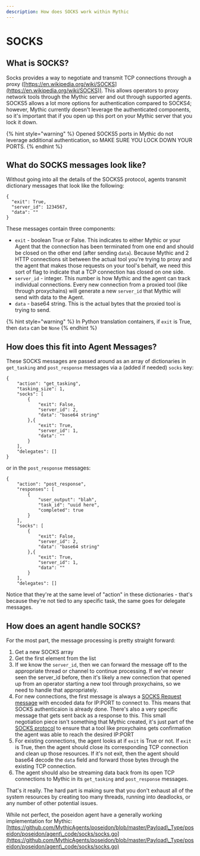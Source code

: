 ```yaml
---
description: How does SOCKS work within Mythic
---
```


# SOCKS

## What is SOCKS?

Socks provides a way to negotiate and transmit TCP connections through a proxy ([https://en.wikipedia.org/wiki/SOCKS](https://en.wikipedia.org/wiki/SOCKS)). This allows operators to proxy network tools through the Mythic server and out through supported agents. SOCKS5 allows a lot more options for authentication compared to SOCKS4; however, Mythic currently doesn't leverage the authenticated components, so it's important that if you open up this port on your Mythic server that you lock it down.

{% hint style="warning" %}
Opened SOCKS5 ports in Mythic do not leverage additional authentication, so MAKE SURE YOU LOCK DOWN YOUR PORTS.
{% endhint %}

## What do SOCKS messages look like?

Without going into all the details of the SOCKS5 protocol, agents transmit dictionary messages that look like the following:

```
{
  "exit": True,
  "server_id": 1234567,
  "data": ""
}
```

These messages contain three components:

* `exit` - boolean True or False. This indicates to either Mythic or your Agent that the connection has been terminated from one end and should be closed on the other end (after sending `data`). Because Mythic and 2 HTTP connections sit between the actual tool you're trying to proxy and the agent that makes those requests on your tool's behalf, we need this sort of flag to indicate that a TCP connection has closed on one side.
* `server_id` - integer. This number is how Mythic and the agent can track individual connections. Every new connection from a proxied tool (like through proxychains) will generate a new `server_id` that Mythic will send with data to the Agent.
* `data` - base64 string. This is the actual bytes that the proxied tool is trying to send.

{% hint style="warning" %}
In Python translation containers, if `exit` is True, then `data` can be `None`
{% endhint %}

## How does this fit into Agent Messages?

These SOCKS messages are passed around as an array of dictionaries in `get_tasking` and `post_response` messages via a (added if needed) `socks` key:

```
{
    "action": "get_tasking",
    "tasking_size": 1,
    "socks": [
        {
            "exit": False,
            "server_id": 2,
            "data": "base64 string"
        },{
            "exit": True,
            "server_id": 1,
            "data": ""
        }
    ],
    "delegates": []
}
```

or in the `post_response` messages:

```
{
    "action": "post_response",
    "responses": [
        {
            "user_output": "blah",
            "task_id": "uuid here",
            "completed": true
        }
    ],
    "socks": [
        {
            "exit": False,
            "server_id": 2,
            "data": "base64 string"
        },{
            "exit": True,
            "server_id": 1,
            "data": ""
        }
    ],
    "delegates": []
```

Notice that they're at the same level of "action" in these dictionaries - that's because they're not tied to any specific task, the same goes for delegate messages.

## How does an agent handle SOCKS?

For the most part, the message processing is pretty straight forward:

1. Get a new SOCKS array
2. Get the first element from the list
3. If we know the `server_id`, then we can forward the message off to the appropriate thread or channel to continue processing. If we've never seen the server\_id before, then it's likely a new connection that opened up from an operator starting a new tool through proxychains, so we need to handle that appropriately.
4. For new connections, the first message is always a [SOCKS Request message](https://datatracker.ietf.org/doc/html/rfc1928#section-4) with encoded data for IP:PORT to connect to. This means that SOCKS authenticaion is already done. There's also a very specific message that gets sent back as a response to this. This small negotiation piece isn't something that Mythic created, it's just part of the [SOCKS protocol](https://datatracker.ietf.org/doc/html/rfc1928) to ensure that a tool like proxychains gets confirmation the agent was able to reach the desired IP:PORT
5. For existing connections, the agent looks at if `exit` is True or not. If `exit` is True, then the agent should close its corresponding TCP connection and clean up those resources. If it's not exit, then the agent should base64 decode the `data` field and forward those bytes through the existing TCP connection.
6. The agent should also be streaming data back from its open TCP connections to Mythic in its `get_tasking` and `post_response` messages.

That's it really. The hard part is making sure that you don't exhaust all of the system resources by creating too many threads, running into deadlocks, or any number of other potential issues.

While not perfect, the poseidon agent have a generally working implementation for Mythic: [https://github.com/MythicAgents/poseidon/blob/master/Payload\_Type/poseidon/poseidon/agent\_code/socks/socks.go](https://github.com/MythicAgents/poseidon/blob/master/Payload\_Type/poseidon/poseidon/agent\_code/socks/socks.go)
